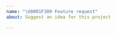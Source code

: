 ```yaml
---
name: "\U0001F389 Feature request"
about: Suggest an idea for this project

---
```


<!--
Please report issues regarding specific projects in their respective issue trackers, e.g.:
 - Pekko: https://github.com/apache/incubator-pekko/issues
 - Pekko HTTP: https://github.com/apache/incubator-pekko-http/issues
 - Pekko Persistence Cassandra Plugin: https://github.com/apache/incubator-pekko-persistence-cassandra/issues
 - ...

Please explain your use case precisely, and if possible provide an example snippet.

Thanks for contributing!
-->
